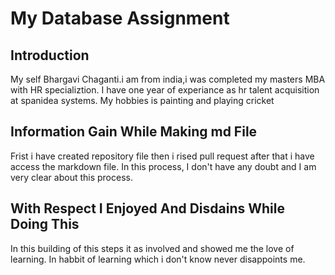 # My Database Assignment
## Introduction
   My self Bhargavi Chaganti.i am from india,i was completed my masters MBA with HR specializtion.
   I have one year of experiance as hr talent acquisition at spanidea systems.
   My hobbies is painting and playing cricket 
## Information Gain While Making md File
Frist i have created repository file then i rised pull request after that i have access the markdown file.
In this process, I don't have any doubt and I am very clear about this process.
## With Respect I Enjoyed And Disdains While Doing This
In this building of this steps it as involved and showed me the love of learning.
In habbit of learning which i don't know never disappoints me. 
